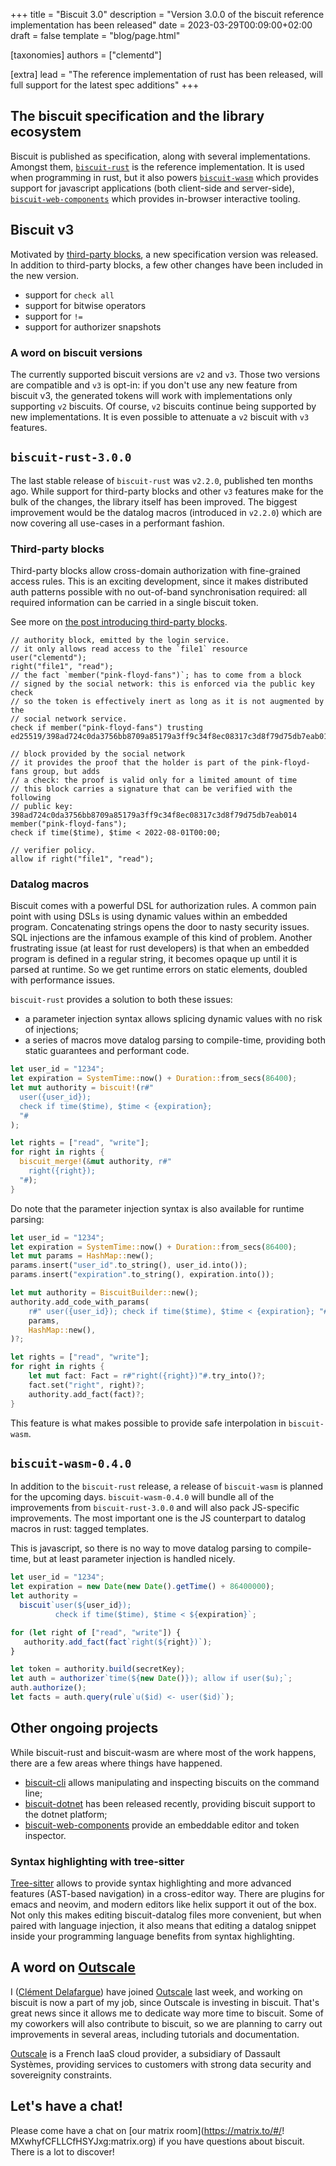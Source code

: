 +++
title = "Biscuit 3.0"
description = "Version 3.0.0 of the biscuit reference implementation has been released"
date = 2023-03-29T00:09:00+02:00
draft = false
template = "blog/page.html"

[taxonomies]
authors = ["clementd"]

[extra]
lead = "The reference implementation of rust has been released, will full support for the latest spec additions"
+++

## The biscuit specification and the library ecosystem

Biscuit is published as specification, along with several implementations. Amongst them, [`biscuit-rust`](todo) is the reference implementation.
It is used when programming in rust, but it also powers [`biscuit-wasm`](todo) which provides support for javascript applications (both client-side
and server-side), [`biscuit-web-components`](todo) which provides in-browser interactive tooling.

## Biscuit v3

Motivated by [third-party blocks](todo), a new specification version was released. In addition to third-party blocks, a few other changes have been
included in the new version.

- support for `check all`
- support for bitwise operators
- support for `!=`
- support for authorizer snapshots

### A word on biscuit versions

The currently supported biscuit versions are `v2` and `v3`. Those two versions are compatible and `v3` is opt-in: if you don't use any new feature from
biscuit v3, the generated tokens will work with implementations only supporting `v2` biscuits. Of course, `v2` biscuits continue being supported by new
implementations. It is even possible to attenuate a `v2` biscuit with `v3` features.

## `biscuit-rust-3.0.0`

The last stable release of `biscuit-rust` was `v2.2.0`, published ten months ago. While support for third-party blocks and other `v3` features make for
the bulk of the changes, the library itself has been improved. The biggest improvement would be the datalog macros (introduced in `v2.2.0`) which are
now covering all use-cases in a performant fashion.

### Third-party blocks

Third-party blocks allow cross-domain authorization with fine-grained access
rules. This is an exciting development, since it makes distributed auth
patterns possible with no out-of-band synchronisation required: all required
information can be carried in a single biscuit token.

See more on [the post introducing third-party blocks](./third-party-blocks-why-how-when-who).

```biscuit-datalog
// authority block, emitted by the login service.
// it only allows read access to the `file1` resource
user("clementd");
right("file1", "read");
// the fact `member("pink-floyd-fans")`; has to come from a block
// signed by the social network: this is enforced via the public key check
// so the token is effectively inert as long as it is not augmented by the
// social network service.
check if member("pink-floyd-fans") trusting ed25519/398ad724c0da3756bb8709a85179a3ff9c34f8ec08317c3d8f79d75db7eab014;

// block provided by the social network
// it provides the proof that the holder is part of the pink-floyd-fans group, but adds
// a check: the proof is valid only for a limited amount of time
// this block carries a signature that can be verified with the following
// public key: 398ad724c0da3756bb8709a85179a3ff9c34f8ec08317c3d8f79d75db7eab014
member("pink-floyd-fans");
check if time($time), $time < 2022-08-01T00:00;

// verifier policy.
allow if right("file1", "read");
```

### Datalog macros

Biscuit comes with a powerful DSL for authorization rules. A common pain
point with using DSLs is using dynamic values within an embedded program.
Concatenating strings opens the door to nasty security issues. SQL injections
are the infamous example of this kind of problem. Another frustrating issue
(at least for rust developers) is that when an embedded program is defined in
a regular string, it becomes opaque up until it is parsed at runtime. So we get
runtime errors on static elements, doubled with performance issues.

`biscuit-rust` provides a solution to both these issues:

- a parameter injection syntax allows splicing dynamic values with no risk
  of injections;
- a series of macros move datalog parsing to compile-time, providing both static
  guarantees and performant code.

```rust
let user_id = "1234";
let expiration = SystemTime::now() + Duration::from_secs(86400);
let mut authority = biscuit!(r#"
  user({user_id});
  check if time($time), $time < {expiration};
  "#
);

let rights = ["read", "write"];
for right in rights {
  biscuit_merge!(&mut authority, r#"
    right({right});
  "#);
}
```

Do note that the parameter injection syntax is also available for runtime
parsing:

```rust
let user_id = "1234";
let expiration = SystemTime::now() + Duration::from_secs(86400);
let mut params = HashMap::new();
params.insert("user_id".to_string(), user_id.into());
params.insert("expiration".to_string(), expiration.into());

let mut authority = BiscuitBuilder::new();
authority.add_code_with_params(
    r#" user({user_id}); check if time($time), $time < {expiration}; "#,
    params,
    HashMap::new(),
)?;

let rights = ["read", "write"];
for right in rights {
    let mut fact: Fact = r#"right({right})"#.try_into()?;
    fact.set("right", right)?;
    authority.add_fact(fact)?;
}
```

This feature is what makes possible to provide safe interpolation in `biscuit-
wasm`.

## `biscuit-wasm-0.4.0`

In addition to the `biscuit-rust` release, a release of `biscuit-wasm`
is planned for the upcoming days. `biscuit-wasm-0.4.0` will bundle all of
the improvements from `biscuit-rust-3.0.0` and will also pack JS-specific
improvements. The most important one is the JS counterpart to datalog macros in
rust: tagged templates.

This is javascript, so there is no way to move datalog parsing to compile-time,
but at least parameter injection is handled nicely.

```javascript
let user_id = "1234";
let expiration = new Date(new Date().getTime() + 86400000);
let authority =
  biscuit`user(${user_id});
          check if time($time), $time < ${expiration}`;

for (let right of ["read", "write"]) {
   authority.add_fact(fact`right(${right})`);  
}

let token = authority.build(secretKey);
let auth = authorizer`time(${new Date()}); allow if user($u);`;
auth.authorize();
let facts = auth.query(rule`u($id) <- user($id)`);
```

## Other ongoing projects

While biscuit-rust and biscuit-wasm are where most of the work happens, there
are a few areas where things have happened.

- [biscuit-cli](todo) allows manipulating and inspecting biscuits on the command
  line;
- [biscuit-dotnet](todo) has been released recently, providing biscuit support
  to the dotnet platform;
- [biscuit-web-components](todo) provide an embeddable editor and token
  inspector.

### Syntax highlighting with tree-sitter

[Tree-sitter](todo) allows to provide syntax highlighting and more advanced
features (AST-based navigation) in a cross-editor way. There are plugins for
emacs and neovim, and modern editors like helix support it out of the box. Not
only this makes editing biscuit-datalog files more convenient, but when paired
with language injection, it also means that editing a datalog snippet inside
your programming language benefits from syntax highlighting.

<!-- TODO screenshots: datalog file, JS file, markdown file -->

## A word on [Outscale](https://outscale.com)

I ([Clément Delafargue](todo)) have joined [Outscale](https://outscale.com)
last week, and working on biscuit is now a part of my job, since Outscale is
investing in biscuit. That's great news since it allows me to dedicate way more
time to biscuit. Some of my coworkers will also contribute to biscuit, so we
are planning to carry out improvements in several areas, including tutorials
and documentation.

[Outscale](https://oustcale.com) is a French IaaS cloud provider, a subsidiary
of Dassault Systèmes, providing services to customers with strong data security
and sovereignity constraints.

## Let's have a chat!

Please come have a chat on [our matrix room](https://matrix.to/#/!
MXwhyfCFLLCfHSYJxg:matrix.org) if you have questions about biscuit. There is a
lot to discover!
